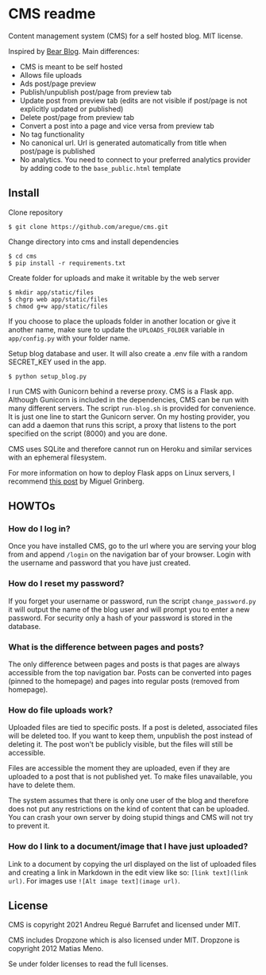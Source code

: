 # CMS readme

Content management system (CMS) for a self hosted blog. MIT license.

Inspired by [Bear Blog](https://bearblog.dev). Main differences:

 - CMS is meant to be self hosted
 - Allows file uploads
 - Ads post/page preview
 - Publish/unpublish post/page from preview tab
 - Update post from preview tab (edits are not visible if post/page is not explicitly updated or published)
 - Delete post/page from preview tab
 - Convert a post into a page and vice versa from preview tab
 - No tag functionality
 - No canonical url. Url is generated automatically from title when post/page is published
 - No analytics. You need to connect to your preferred analytics provider by adding code to the `base_public.html` template
 
## Install

Clone repository

    $ git clone https://github.com/aregue/cms.git

Change directory into cms and install dependencies 

    $ cd cms
    $ pip install -r requirements.txt

Create folder for uploads and make it writable by the web server

    $ mkdir app/static/files
    $ chgrp web app/static/files
    $ chmod g+w app/static/files

If you choose to place the uploads folder in another location or give it another name, make sure to update the `UPLOADS_FOLDER` variable in `app/config.py` with your folder name. 

Setup blog database and user. It will also create a .env file with a random SECRET_KEY used in the app.

    $ python setup_blog.py

I run CMS with Gunicorn behind a reverse proxy. CMS is a Flask app. Although Gunicorn is included in the dependencies, CMS can be run with many different servers. The script `run-blog.sh` is provided for convenience. It is just one line to start the Gunicorn server. On my hosting provider, you can add a daemon that runs this script, a proxy that listens to the port specified on the script (8000) and you are done. 

CMS uses SQLite and therefore cannot run on Heroku and similar services with an ephemeral filesystem.

For more information on how to deploy Flask apps on Linux servers, I recommend [this post](https://blog.miguelgrinberg.com/post/the-flask-mega-tutorial-part-xvii-deployment-on-linux) by Miguel Grinberg.

## HOWTOs

### How do I log in?

Once you have installed CMS, go to the url where you are serving your blog from and append `/login` on the navigation bar of your browser. Login with the username and password that you have just created.

### How do I reset my password?
If you forget your username or password, run the script `change_password.py` it will output the name of the blog user and will prompt you to enter a new password. For security only a hash of your password is stored in the database.

### What is the difference between pages and posts?

The only difference between pages and posts is that pages are always accessible from the top navigation bar. Posts can be converted into pages (pinned to the homepage) and pages into regular posts (removed from homepage).

### How do file uploads work?

Uploaded files are tied to specific posts. If a post is deleted, associated files will be deleted too. If you want to keep them, unpublish the post instead of deleting it. The post won't be publicly visible, but the files will still be accessible.

Files are accessible the moment they are uploaded, even if they are uploaded to a post that is not published yet. To make files unavailable, you have to delete them.

The system assumes that there is only one user of the blog and therefore does not put any restrictions on the kind of content that can be uploaded. You can crash your own server by doing stupid things and CMS will not try to prevent it.

### How do I link to a document/image that I have just uploaded? 

Link to a document by copying the url displayed on the list of uploaded files and creating a link in Markdown in the edit view like so: `[link text](link url)`. For images use `![Alt image text](image url)`.

## License

CMS is copyright 2021 Andreu Regué Barrufet and licensed under MIT.

CMS includes Dropzone which is also licensed under MIT. Dropzone is copyright 2012 Matias Meno. 

Se under folder licenses to read the full licenses.



